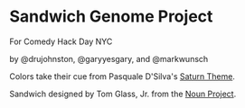 # Sandwich Genome Project

For Comedy Hack Day NYC

by @drujohnston, @garyyesgary, and @markwunsch

Colors take their cue from Pasquale D'Silva's [Saturn Theme](https://github.com/psql/saturn-colors).

Sandwich designed by Tom Glass, Jr. from the [Noun Project](http://thenounproject.com/term/sandwich/13443/).


